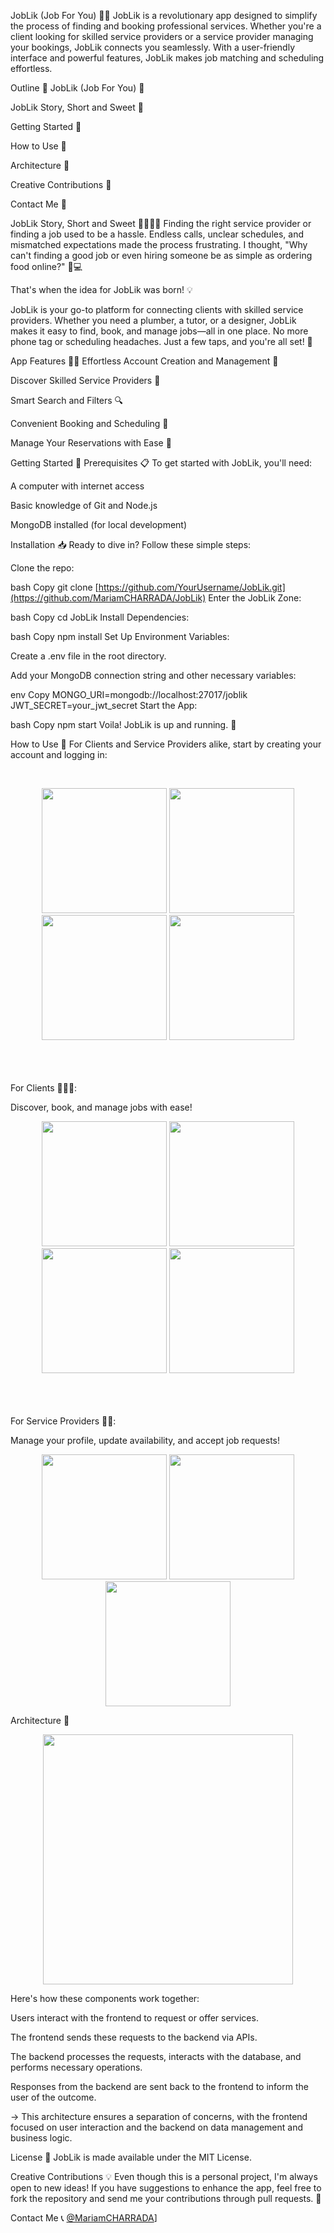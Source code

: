 JobLik (Job For You) 💼✨
JobLik is a revolutionary app designed to simplify the process of finding and booking professional services. Whether you're a client looking for skilled service providers or a service provider managing your bookings, JobLik connects you seamlessly. With a user-friendly interface and powerful features, JobLik makes job matching and scheduling effortless.


Outline 💼
JobLik (Job For You) 💼

JobLik Story, Short and Sweet 💼

Getting Started 💼

How to Use 💼

Architecture 💼

Creative Contributions 💼

Contact Me 💼

JobLik Story, Short and Sweet 💁🏻‍♂️✨
Finding the right service provider or finding a job used to be a hassle. Endless calls, unclear schedules, and mismatched expectations made the process frustrating. I thought, "Why can't finding a good job or even hiring someone be as simple as ordering food online?" 🍔💻

That's when the idea for JobLik was born! 💡

JobLik is your go-to platform for connecting clients with skilled service providers. Whether you need a plumber, a tutor, or a designer, JobLik makes it easy to find, book, and manage jobs—all in one place. No more phone tag or scheduling headaches. Just a few taps, and you're all set! 🚀

App Features 💼✨
Effortless Account Creation and Management 📲

Discover Skilled Service Providers 🔧

Smart Search and Filters 🔍

Convenient Booking and Scheduling 📅

Manage Your Reservations with Ease 📝

Getting Started 💼
Prerequisites 📋
To get started with JobLik, you'll need:

A computer with internet access

Basic knowledge of Git and Node.js

MongoDB installed (for local development)

Installation 📥
Ready to dive in? Follow these simple steps:

Clone the repo:

bash
Copy
git clone [https://github.com/YourUsername/JobLik.git](https://github.com/MariamCHARRADA/JobLik)
Enter the JobLik Zone:

bash
Copy
cd JobLik
Install Dependencies:

bash
Copy
npm install
Set Up Environment Variables:

Create a .env file in the root directory.

Add your MongoDB connection string and other necessary variables:

env
Copy
MONGO_URI=mongodb://localhost:27017/joblik
JWT_SECRET=your_jwt_secret
Start the App:

bash
Copy
npm start
Voila! JobLik is up and running. 🚀

How to Use 💼
For Clients and Service Providers alike, start by creating your account and logging in:

<br> <p align="center"> <img src="https://via.placeholder.com/200" width="200" /> <img src="https://via.placeholder.com/200" width="200" /> <img src="https://via.placeholder.com/200" width="200" /> <img src="https://via.placeholder.com/200" width="200" /> </p><br> <br><br>
For Clients 💁🏻‍♀️:

Discover, book, and manage jobs with ease!

<p align="center"> <img src="https://via.placeholder.com/200" width="200" /> <img src="https://via.placeholder.com/200" width="200" /> <img src="https://via.placeholder.com/200" width="200" /> <img src="https://via.placeholder.com/200" width="200" /> </p>
<br> <br><br>
For Service Providers 👷‍♂️:

Manage your profile, update availability, and accept job requests!

<p align="center"> <img src="https://via.placeholder.com/200" width="200" /> <img src="https://via.placeholder.com/200" width="200" /> <img src="https://via.placeholder.com/200" width="200" /> </p>



Architecture 💼
<p align="center"> <img src="https://github.com/MariamCHARRADA/BeautyBooking/blob/main/Architecture%20Diagram.png?raw=true" width="400"> </p>
Here's how these components work together:

Users interact with the frontend to request or offer services.

The frontend sends these requests to the backend via APIs.

The backend processes the requests, interacts with the database, and performs necessary operations.

Responses from the backend are sent back to the frontend to inform the user of the outcome.

-> This architecture ensures a separation of concerns, with the frontend focused on user interaction and the backend on data management and business logic.

License 📄
JobLik is made available under the MIT License.

Creative Contributions 💡
Even though this is a personal project, I'm always open to new ideas! If you have suggestions to enhance the app, feel free to fork the repository and send me your contributions through pull requests. 💖

Contact Me 📞
[@MariamCHARRADA](https://github.com/MariamCHARRADA)]
